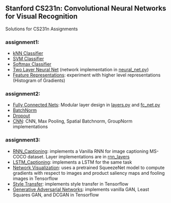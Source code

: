 ## Stanford CS231n: Convolutional Neural Networks for Visual Recognition
Solutions for CS231n Assignments
### assignment1:
- [kNN Classifier](assignment1/knn.ipynb)
- [SVM Classifier](assignment1/svm.ipynb)
- [Softmax Classifier](assignment1/softmax.ipynb)
- [Two Layer Neural Net](assignment1/two_layer_net.ipynb) (network implementation in [neural_net.py](assignment1/cs231n/classifiers/neural_net.py))
- [Feature Representations](assignment1/features.ipynb): experiment with higher level representations (Histogram of Gradients)
### assignment2:
- [Fully Connected Nets](assignment2/FullyConnectedNets.ipynb): Modular layer design in [layers.py](assignment2/cs231n/layers.py) and [fc_net.py](assignment2/cs231n/fc_net.py) 
- [BatchNorm](assignment2/BatchNormalization.ipynb)
- [Dropout](assignment2/Dropout.ipynb)
- [CNN](assignment2/ConvolutionalNetworks.ipynb): CNN, Max Pooling, Spatial Batchnorm, GroupNorm implementations

### assignment3:
- [RNN_Captioning](assignment3/RNN_Captioning.ipynb): implements a Vanilla RNN for image captioning MS-COCO dataset. Layer implementations are in [rnn_layers](assignment3/cs231n/rnn_layers.py)
- [LSTM_Captioning](assignment3/LSTM_Captioning.ipynb): implements a LSTM for the same task
- [Network Visualization](assignment3/NetworkVisualization-TensorFlow.ipynb): uses a pretrained SqueezeNet model to compute gradients with respect to images and product saliency maps and fooling images in Tensorflow
- [Style Transfer](assignment3/StyleTransfer-TensorFlow.ipynb): implements style transfer in Tensorflow
- [ Generative Adversarial Networks](assignment3/GANS-TensorFlow.ipynb): implements vanilla GAN, Least Squares GAN, and DCGAN in Tensorflow
